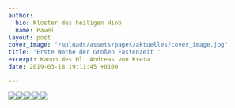 ```yaml
---
author:
  bio: Kloster des heiligen Hiob
  name: Pavel
layout: post
cover_image: "/uploads/assets/pages/aktuelles/cover_image.jpg"
title: 'Erste Woche der Großen Fastenzeit '
excerpt: Kanon des Hl. Andreas von Kreta
date: 2019-03-18 19:11:45 +0100

---
```

![](https://res.cloudinary.com/hiobmon/image/upload/v1552933408/media/2019/DSC_7981-002.jpg)![](https://res.cloudinary.com/hiobmon/image/upload/v1552933436/media/2019/DSC_7997-001.jpg)![](https://res.cloudinary.com/hiobmon/image/upload/v1552933464/media/2019/DSC_7986-001.jpg)![](https://res.cloudinary.com/hiobmon/image/upload/v1552932704/media/2019/DSC_7984-001.jpg)![](https://res.cloudinary.com/hiobmon/image/upload/v1552933568/media/2019/DSC_7989-001.jpg)